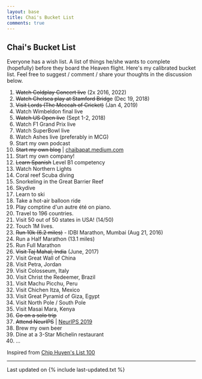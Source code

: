```yaml
---
layout: base
title: Chai's Bucket List
comments: true
---
```



## <i class="fa fa-chevron-right"></i>Chai's Bucket List
Everyone has a wish list. A list of things he/she wants to complete (hopefully) before they board the Heaven flight. Here's my calibrated bucket list.
Feel free to suggest / comment / share your thoughts in the discussion below.

<ol>
    <li><del>Watch Coldplay Concert live</del> (2x 2016, 2022)</li>
    <li><del>Watch Chelsea play at Stamford Bridge</del> (Dec 19, 2018)</li>
    <li><del>Visit Lords (The Meccah of Cricket)</del> (Jan 4, 2019)</li>
    <li>Watch Wimbeldon final live</li>
    <li><del>Watch US Open live</del> (Sept 1-2, 2018)</li>
    <li>Watch F1 Grand Prix live</li>
    <li>Watch SuperBowl live </li>
    <li>Watch Ashes live (preferably in MCG)</li>
    <li>Start my own podcast</li>
    <li><del>Start my own blog</del> | <a href="https://chaibapat.medium.com/" target="_blank">chaibapat.medium.com</a></li>
    <li>Start my own company!</li>
    <li><del>Learn Spanish</del> Level B1 competency</li>
    <li>Watch Northern Lights</li>
    <li>Coral reef Scuba diving</li>
    <li>Snorkeling in the Great Barrier Reef</li>
    <li>Skydive</li>
    <li>Learn to ski</li>
    <li>Take a hot-air balloon ride</li>
    <li>Play comptine d'un autre été on piano.</li>
    <li>Travel to 196 countries.</li>
    <li>Visit 50 out of 50 states in USA! (14/50)</li>
    <li>Touch 1M lives.</li>
    <li><del>Run 10k (6.2 miles)</del> - IDBI Marathon, Mumbai (Aug 21, 2016)</li>
    <li>Run a Half Marathon (13.1 miles)</li>
    <li>Run Full Marathon</li>
    <li><del>Visit Taj Mahal, India</del> (June, 2017)</li>
    <li>Visit Great Wall of China</li>
    <li>Visit Petra, Jordan</li>
    <li>Visit Colosseum, Italy</li>
    <li>Visit Christ the Redeemer, Brazil</li>
    <li>Visit Machu Picchu, Peru</li>
    <li>Visit Chichen Itza, Mexico</li>
    <li>Visit Great Pyramid of Giza, Egypt</li>
    <li>Visit North Pole / South Pole</li>
    <li>Visit Masai Mara, Kenya</li>
    <li><del>Go on a solo trip</del></li>
    <li><del>Attend NeurIPS</del> | <a href="https://towardsdatascience.com/neurips-2019-225fd7636ce5" target="_blank">NeurIPS 2019</a></li>
    <li>Brew my own beer</li>
    <li>Dine at a 3-Star Michelin restaurant</li>
    <li>...</li>
</ol>

Inspired from <a href="https://huyenchip.com/list-100/" target="_blank">Chip Huyen's List 100</a>

---

Last updated on {% include last-updated.txt %}
